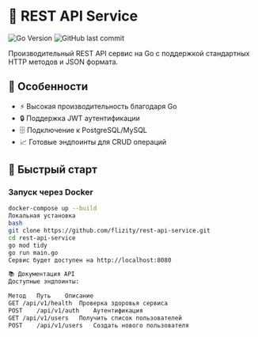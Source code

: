 # 🚀 REST API Service

![Go Version](https://img.shields.io/badge/Go-1.21%2B-blue)
![GitHub last commit](https://img.shields.io/github/last-commit/flizity/rest-api-service)

Производительный REST API сервис на Go с поддержкой стандартных HTTP методов и JSON формата.

## 📌 Особенности

- ⚡ Высокая производительность благодаря Go
- 🔒 Поддержка JWT аутентификации
- 🗄️ Подключение к PostgreSQL/MySQL
- 📈 Готовые эндпоинты для CRUD операций

## 🏁 Быстрый старт

### Запуск через Docker
```bash
docker-compose up --build
Локальная установка
bash
git clone https://github.com/flizity/rest-api-service.git
cd rest-api-service
go mod tidy
go run main.go
Сервис будет доступен на http://localhost:8080

📚 Документация API
Доступные эндпоинты:

Метод	Путь	Описание
GET	/api/v1/health	Проверка здоровья сервиса
POST	/api/v1/auth	Аутентификация
GET	/api/v1/users	Получить список пользователей
POST	/api/v1/users	Создать нового пользователя
